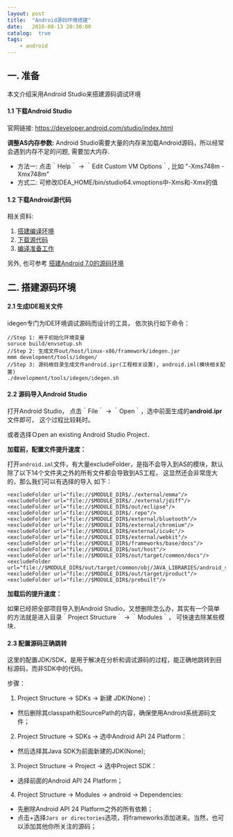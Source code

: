 ```yaml
---
layout: post
title:  "Android源码环境搭建"
date:   2016-08-13 20:30:00
catalog:  true
tags:
    - android
---
```




## 一. 准备

本文介绍采用Android Studio来搭建源码调试环境

#### 1.1 下载Android Studio

官网链接: https://developer.android.com/studio/index.html


**调整AS内存参数:** Android Studio需要大量的内存来加载Android源码，所以经常会遇到内存不足的问题, 需要加大内存.

- 方法一: 点击｀Help｀ -> ｀Edit Custom VM Options｀, 比如 "-Xms748m -Xmx748m"
- 方式二: 可修改IDEA_HOME/bin/studio64.vmoptions中-Xms和-Xmx的值


#### 1.2 下载Android源代码

相关资料:

1. [搭建编译环境](https://source.android.com/source/initializing)
2. [下载源代码](https://source.android.com/source/downloading)
3. [编译准备工作](https://source.android.com/source/building)

另外, 也可参考 [搭建Android 7.0的源码环境](http://gityuan.com/2016/08/20/Android_N/)


## 二. 搭建源码环境

#### 2.1 生成IDE相关文件

idegen专门为IDE环境调试源码而设计的工具， 依次执行如下命令：

    //Step 1: 用于初始化环境变量
    soruce build/envsetup.sh  
    //Step 2: 生成文件out/host/linux-x86/framework/idegen.jar
    mmm development/tools/idegen/  
    //Step 3: 源码根目录生成文件android.ipr(工程相关设置), android.iml(模块相关配置)
    ./development/tools/idegen/idegen.sh


#### 2.2 源码导入Android Studio

打开Android Studio， 点击｀File｀ -> ｀Open｀，选中前面生成的**android.ipr**文件即可， 这个过程比较耗时。

或者选择Ｏpen an existing Android Studio Project．


**加载前，配置文件提升速度：**

打开`android.iml`文件，有大量excludeFolder，是指不会导入到AS的模块，默认除了以下14个文件夹之外的所有文件都会导致到AS工程，
这显然还会非常庞大的，那么我们可以有选择的导入 如下：

    <excludeFolder url="file://$MODULE_DIR$/./external/emma"/>
    <excludeFolder url="file://$MODULE_DIR$/./external/jdiff"/>
    <excludeFolder url="file://$MODULE_DIR$/out/eclipse"/>
    <excludeFolder url="file://$MODULE_DIR$/.repo"/>
    <excludeFolder url="file://$MODULE_DIR$/external/bluetooth"/>
    <excludeFolder url="file://$MODULE_DIR$/external/chromium"/>
    <excludeFolder url="file://$MODULE_DIR$/external/icu4c"/>
    <excludeFolder url="file://$MODULE_DIR$/external/webkit"/>
    <excludeFolder url="file://$MODULE_DIR$/frameworks/base/docs"/>
    <excludeFolder url="file://$MODULE_DIR$/out/host"/>
    <excludeFolder url="file://$MODULE_DIR$/out/target/common/docs"/>
    <excludeFolder url="file://$MODULE_DIR$/out/target/common/obj/JAVA_LIBRARIES/android_stubs_current_intermediates"/>
    <excludeFolder url="file://$MODULE_DIR$/out/target/product"/>
    <excludeFolder url="file://$MODULE_DIR$/prebuilt"/>


**加载后的提升速度：**

如果已经把全部项目导入到Android Studio，又想删除怎么办，其实有一个简单的方法就是进入目录｀Project Structure｀ -> ｀Modules｀，
可快速去除某些模块．

#### 2.3 配置源码正确跳转
这里的配置JDK/SDK，是用于解决在分析和调试源码的过程，能正确地跳转到目标源码，而非SDK中的代码。

步骤：

1. Project Structure -> SDKs -> 新建 JDK(None）：
  - 然后删除其classpath和SourcePath的内容，确保使用Android系统源码文件；
2. Project Structure -> SDKs -> 选中Android API 24 Platform：
  - 然后选择其Java SDK为前面新建的JDK(None);
3. Project Structure -> Project -> 选中Project SDK：
  - 选择前面的Android API 24 Platform；
4. Project Structure -> Modules -> android -> Dependencies:
  - 先删除Android API 24 Platform之外的所有依赖；
  - 点击+选择`Jars or directories`选项，将frameworks添加进来。当然，也可以添加其他你所关注的源码；
